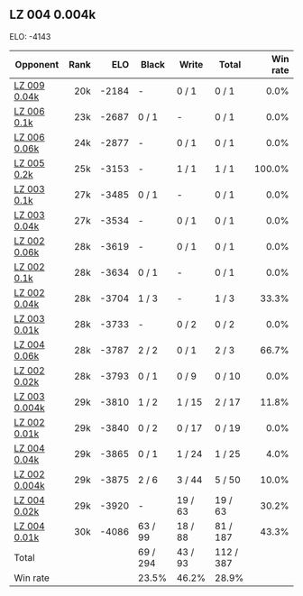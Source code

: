 ## LZ 004 0.004k ##

ELO: -4143

Opponent | Rank | ELO | Black | Write | Total | Win rate
---------|-----:|----:|-------|-------|-------|-------:
[LZ 009 0.04k](LZ%20009%200.04k.md) | 20k | -2184 | - | 0 / 1 | 0 / 1 | 0.0%
[LZ 006 0.1k](LZ%20006%200.1k.md) | 23k | -2687 | 0 / 1 | - | 0 / 1 | 0.0%
[LZ 006 0.06k](LZ%20006%200.06k.md) | 24k | -2877 | - | 0 / 1 | 0 / 1 | 0.0%
[LZ 005 0.2k](LZ%20005%200.2k.md) | 25k | -3153 | - | 1 / 1 | 1 / 1 | 100.0%
[LZ 003 0.1k](LZ%20003%200.1k.md) | 27k | -3485 | 0 / 1 | - | 0 / 1 | 0.0%
[LZ 003 0.04k](LZ%20003%200.04k.md) | 27k | -3534 | - | 0 / 1 | 0 / 1 | 0.0%
[LZ 002 0.06k](LZ%20002%200.06k.md) | 28k | -3619 | - | 0 / 1 | 0 / 1 | 0.0%
[LZ 002 0.1k](LZ%20002%200.1k.md) | 28k | -3634 | 0 / 1 | - | 0 / 1 | 0.0%
[LZ 002 0.04k](LZ%20002%200.04k.md) | 28k | -3704 | 1 / 3 | - | 1 / 3 | 33.3%
[LZ 003 0.01k](LZ%20003%200.01k.md) | 28k | -3733 | - | 0 / 2 | 0 / 2 | 0.0%
[LZ 004 0.06k](LZ%20004%200.06k.md) | 28k | -3787 | 2 / 2 | 0 / 1 | 2 / 3 | 66.7%
[LZ 002 0.02k](LZ%20002%200.02k.md) | 28k | -3793 | 0 / 1 | 0 / 9 | 0 / 10 | 0.0%
[LZ 003 0.004k](LZ%20003%200.004k.md) | 29k | -3810 | 1 / 2 | 1 / 15 | 2 / 17 | 11.8%
[LZ 002 0.01k](LZ%20002%200.01k.md) | 29k | -3840 | 0 / 2 | 0 / 17 | 0 / 19 | 0.0%
[LZ 004 0.04k](LZ%20004%200.04k.md) | 29k | -3865 | 0 / 1 | 1 / 24 | 1 / 25 | 4.0%
[LZ 002 0.004k](LZ%20002%200.004k.md) | 29k | -3875 | 2 / 6 | 3 / 44 | 5 / 50 | 10.0%
[LZ 004 0.02k](LZ%20004%200.02k.md) | 29k | -3920 | - | 19 / 63 | 19 / 63 | 30.2%
[LZ 004 0.01k](LZ%20004%200.01k.md) | 30k | -4086 | 63 / 99 | 18 / 88 | 81 / 187 | 43.3%
Total | | | 69 / 294 | 43 / 93 | 112 / 387 | 
Win rate| | | 23.5% | 46.2% | 28.9% | 
